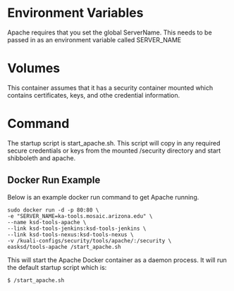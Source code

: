 # Environment Variables
Apache requires that you set the global ServerName. This needs to be passed in as an environment variable called SERVER_NAME

# Volumes
This container assumes that it has a security container mounted which contains certificates, keys, and othe credential information.

# Command

The startup script is start_apache.sh. This script will copy in any required secure credentials or keys from the mounted /security directory and start shibboleth and apache.

## Docker Run Example

Below is an example docker run command to get Apache running. 

    sudo docker run -d -p 80:80 \
    -e "SERVER_NAME=ka-tools.mosaic.arizona.edu" \
    --name ksd-tools-apache \
    --link ksd-tools-jenkins:ksd-tools-jenkins \
    --link ksd-tools-nexus:ksd-tools-nexus \
    -v /kuali-configs/security/tools/apache/:/security \
    easksd/tools-apache /start_apache.sh

This will start the Apache Docker container as a daemon process. It will run the default startup script which is:
``` sh
$ /start_apache.sh
```
